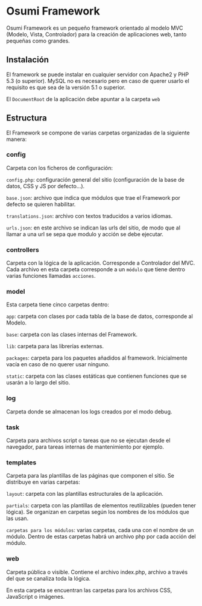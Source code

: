 Osumi Framework
===============

Osumi Framework es un pequeño framework orientado al modelo MVC (Modelo, Vista, Controlador) para la creación de aplicaciones web, tanto pequeñas como grandes.

## Instalación
El framework se puede instalar en cualquier servidor con Apache2 y PHP 5.3 (o superior). MySQL no es necesario pero en caso de querer usarlo el requisito es que sea de la versión 5.1 o superior.

El `DocumentRoot` de la aplicación debe apuntar a la carpeta `web`

## Estructura
El Framework se compone de varias carpetas organizadas de la siguiente manera:

### config
Carpeta con los ficheros de configuración:

`config.php`: configuración general del sitio (configuración de la base de datos, CSS y JS por defecto...).

`base.json`: archivo que indica que módulos que trae el Framework por defecto se quieren habilitar.

`translations.json`: archivo con textos traducidos a varios idiomas.

`urls.json`: en este archivo se indican las urls del sitio, de modo que al llamar a una url se sepa que modulo y acción se debe ejecutar.

### controllers
Carpeta con la lógica de la aplicación. Corresponde a Controlador del MVC. Cada archivo en esta carpeta corresponde a un `módulo` que tiene dentro varias funciones llamadas `acciones`.

### model
Esta carpeta tiene cinco carpetas dentro:

`app`: carpeta con clases por cada tabla de la base de datos, corresponde al Modelo.

`base`: carpeta con las clases internas del Framework.

`lib`: carpeta para las librerías externas.

`packages`: carpeta para los paquetes añadidos al framework. Inicialmente vacía en caso de no querer usar ninguno.

`static`: carpeta con las clases estáticas que contienen funciones que se usarán a lo largo del sitio.

### log
Carpeta donde se almacenan los logs creados por el modo debug.

### task
Carpeta para archivos script o tareas que no se ejecutan desde el navegador, para tareas internas de mantenimiento por ejemplo.

### templates
Carpeta para las plantillas de las páginas que componen el sitio. Se distribuye en varias carpetas:

`layout`: carpeta con las plantillas estructurales de la aplicación.

`partials`: carpeta con las plantillas de elementos reutilizables (pueden tener lógica). Se organizan en carpetas según los nombres de los módulos que las usan.

`carpetas para los módulos`: varias carpetas, cada una con el nombre de un módulo. Dentro de estas carpetas habrá un archivo php por cada acción del módulo.

### web
Carpeta pública o visible. Contiene el archivo index.php, archivo a través del que se canaliza toda la lógica.

En esta carpeta se encuentran las carpetas para los archivos CSS, JavaScript o imágenes.